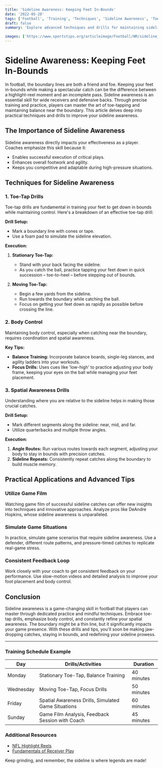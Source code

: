 ```yaml
---
title: 'Sideline Awareness: Keeping Feet In-Bounds'
date: '2022-05-28'
tags: ['Football', 'Training', 'Techniques', 'Sideline Awareness', 'Toe-Tap Drills', 'Body Control', 'Catching', 'Player Development', 'Coaching Wisdom']
draft: false
summary: 'Explore advanced techniques and drills for maintaining sideline awareness in football. Learn about toe-tap drills, body control, and strategies for catching near the boundary.'

images: ['https://www.sportstips.org/articleimage/Football/WR/sideline_awareness_keeping_feet_in_bounds.webp']
---
```


# Sideline Awareness: Keeping Feet In-Bounds

In football, the boundary lines are both a friend and foe. Keeping your feet in-bounds while making a spectacular catch can be the difference between a highlight-reel moment and an incomplete pass. Sideline awareness is an essential skill for wide receivers and defensive backs. Through precise training and practice, players can master the art of toe-tapping and maintaining balance near the boundary. This article delves deep into practical techniques and drills to improve your sideline awareness.

## The Importance of Sideline Awareness

Sideline awareness directly impacts your effectiveness as a player. Coaches emphasize this skill because it:
- Enables successful execution of critical plays.
- Enhances overall footwork and agility.
- Keeps you competitive and adaptable during high-pressure situations.

## Techniques for Sideline Awareness

### 1. Toe-Tap Drills

Toe-tap drills are fundamental in training your feet to get down in bounds while maintaining control. Here's a breakdown of an effective toe-tap drill:

**Drill Setup:**
- Mark a boundary line with cones or tape.
- Use a foam pad to simulate the sideline elevation.

**Execution:**
1. **Stationary Toe-Tap:**
    - Stand with your back facing the sideline.
    - As you catch the ball, practice tapping your feet down in quick succession – toe-to-heel – before stepping out of bounds.

2. **Moving Toe-Tap:**
    - Begin a few yards from the sideline.
    - Run towards the boundary while catching the ball.
    - Focus on getting your feet down as rapidly as possible before crossing the line.

### 2. Body Control

Maintaining body control, especially when catching near the boundary, requires coordination and spatial awareness.

**Key Tips:**
- **Balance Training:** Incorporate balance boards, single-leg stances, and agility ladders into your workouts.
- **Focus Drills:** Uses cues like 'low-high' to practice adjusting your body frame, keeping your eyes on the ball while managing your feet placement.

### 3. Spatial Awareness Drills

Understanding where you are relative to the sideline helps in making those crucial catches.

**Drill Setup:**
- Mark different segments along the sideline: near, mid, and far.
- Utilize quarterbacks and multiple throw angles.

**Execution:**
1. **Angle Routes:** Run various routes towards each segment, adjusting your body to stay in bounds with precision catches.
2. **Sideline Repeats:** Consistently repeat catches along the boundary to build muscle memory.

## Practical Applications and Advanced Tips

### Utilize Game Film

Watching game film of successful sideline catches can offer new insights into techniques and innovative approaches. Analyze pros like DeAndre Hopkins, whose sideline awareness is unparalleled.

### Simulate Game Situations

In practice, simulate game scenarios that require sideline awareness. Use a defender, different route patterns, and pressure-timed catches to replicate real-game stress.

### Consistent Feedback Loop

Work closely with your coach to get consistent feedback on your performance. Use slow-motion videos and detailed analysis to improve your foot placement and body control.

## Conclusion

Sideline awareness is a game-changing skill in football that players can master through dedicated practice and mindful techniques. Embrace toe-tap drills, emphasize body control, and constantly refine your spatial awareness. The boundary might be a thin line, but it significantly impacts your game presence. With these drills and tips, you'll soon be making jaw-dropping catches, staying in bounds, and redefining your sideline prowess.

---

### Training Schedule Example 

| Day          | Drills/Activities                                     | Duration   |
|--------------|-------------------------------------------------------|------------|
| Monday       | Stationary Toe-Tap, Balance Training                  | 40 minutes |
| Wednesday    | Moving Toe-Tap, Focus Drills                          | 50 minutes |
| Friday       | Spatial Awareness Drills, Simulated Game Situations   | 60 minutes |
| Sunday       | Game Film Analysis, Feedback Session with Coach       | 45 minutes |

### Additional Resources

- [NFL Highlight Reels](https://www.nfl.com/videos/highlights/)
- [Fundamentals of Receiver Play](https://www.footballfoundation.org/)

Keep grinding, and remember, the sideline is where legends are made!